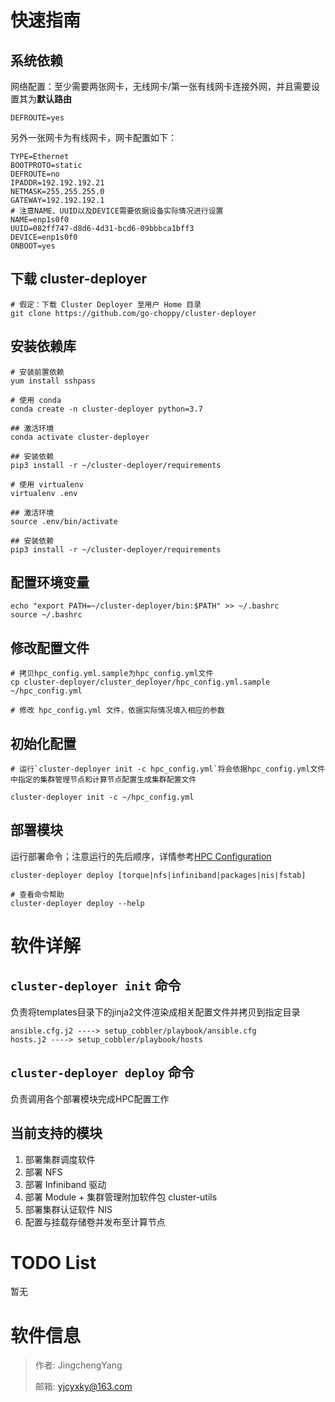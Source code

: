 # 快速指南
## 系统依赖
网络配置：至少需要两张网卡，无线网卡/第一张有线网卡连接外网，并且需要设置其为**默认路由**

```
DEFROUTE=yes
```

另外一张网卡为有线网卡，网卡配置如下：

```
TYPE=Ethernet
BOOTPROTO=static
DEFROUTE=no
IPADDR=192.192.192.21
NETMASK=255.255.255.0
GATEWAY=192.192.192.1
# 注意NAME、UUID以及DEVICE需要依据设备实际情况进行设置
NAME=enp1s0f0
UUID=082ff747-d8d6-4d31-bcd6-09bbbca1bff3
DEVICE=enp1s0f0
ONBOOT=yes
```

## 下载 cluster-deployer

```
# 假定：下载 Cluster Deployer 至用户 Home 目录
git clone https://github.com/go-choppy/cluster-deployer
```

## 安装依赖库

```
# 安装前置依赖
yum install sshpass

# 使用 conda
conda create -n cluster-deployer python=3.7

## 激活环境
conda activate cluster-deployer

## 安装依赖
pip3 install -r ~/cluster-deployer/requirements

# 使用 virtualenv
virtualenv .env

## 激活环境
source .env/bin/activate

## 安装依赖
pip3 install -r ~/cluster-deployer/requirements
```

## 配置环境变量

```
echo "export PATH=~/cluster-deployer/bin:$PATH" >> ~/.bashrc
source ~/.bashrc
```

## 修改配置文件

```
# 拷贝hpc_config.yml.sample为hpc_config.yml文件
cp cluster-deployer/cluster_deployer/hpc_config.yml.sample ~/hpc_config.yml

# 修改 hpc_config.yml 文件，依据实际情况填入相应的参数
```

## 初始化配置

```
# 运行`cluster-deployer init -c hpc_config.yml`将会依据hpc_config.yml文件中指定的集群管理节点和计算节点配置生成集群配置文件

cluster-deployer init -c ~/hpc_config.yml
```

## 部署模块
运行部署命令；注意运行的先后顺序，详情参考[HPC Configuration](./cluster_deployer/hpc_config.yml.sample)

```
cluster-deployer deploy [torque|nfs|infiniband|packages|nis|fstab]

# 查看命令帮助
cluster-deployer deploy --help
```

# 软件详解
## `cluster-deployer init` 命令
负责将templates目录下的jinja2文件渲染成相关配置文件并拷贝到指定目录

    ansible.cfg.j2 ----> setup_cobbler/playbook/ansible.cfg
    hosts.j2 ----> setup_cobbler/playbook/hosts

## `cluster-deployer deploy` 命令
负责调用各个部署模块完成HPC配置工作

## 当前支持的模块
1. 部署集群调度软件
2. 部署 NFS
3. 部署 Infiniband 驱动
4. 部署 Module + 集群管理附加软件包 cluster-utils
5. 部署集群认证软件 NIS
6. 配置与挂载存储卷并发布至计算节点

# TODO List
暂无

# 软件信息
> 作者: JingchengYang
>
> 邮箱: yjcyxky@163.com